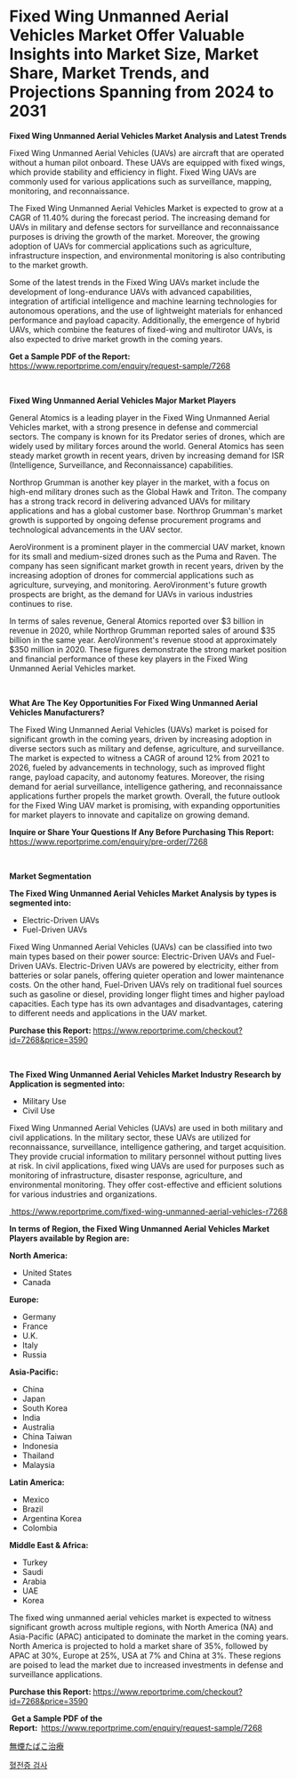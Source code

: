 <p><h1>Fixed Wing Unmanned Aerial Vehicles Market Offer Valuable Insights into Market Size, Market Share, Market Trends, and Projections Spanning from 2024 to 2031</h1></p><p><strong>Fixed Wing Unmanned Aerial Vehicles Market Analysis and Latest Trends</strong></p>
<p><p>Fixed Wing Unmanned Aerial Vehicles (UAVs) are aircraft that are operated without a human pilot onboard. These UAVs are equipped with fixed wings, which provide stability and efficiency in flight. Fixed Wing UAVs are commonly used for various applications such as surveillance, mapping, monitoring, and reconnaissance.</p><p>The Fixed Wing Unmanned Aerial Vehicles Market is expected to grow at a CAGR of 11.40% during the forecast period. The increasing demand for UAVs in military and defense sectors for surveillance and reconnaissance purposes is driving the growth of the market. Moreover, the growing adoption of UAVs for commercial applications such as agriculture, infrastructure inspection, and environmental monitoring is also contributing to the market growth.</p><p>Some of the latest trends in the Fixed Wing UAVs market include the development of long-endurance UAVs with advanced capabilities, integration of artificial intelligence and machine learning technologies for autonomous operations, and the use of lightweight materials for enhanced performance and payload capacity. Additionally, the emergence of hybrid UAVs, which combine the features of fixed-wing and multirotor UAVs, is also expected to drive market growth in the coming years.</p></p>
<p><strong>Get a Sample PDF of the Report:&nbsp;</strong> <a href="https://www.reportprime.com/enquiry/request-sample/7268">https://www.reportprime.com/enquiry/request-sample/7268</a></p>
<p>&nbsp;</p>
<p><strong>Fixed Wing Unmanned Aerial Vehicles Major Market Players</strong></p>
<p><p>General Atomics is a leading player in the Fixed Wing Unmanned Aerial Vehicles market, with a strong presence in defense and commercial sectors. The company is known for its Predator series of drones, which are widely used by military forces around the world. General Atomics has seen steady market growth in recent years, driven by increasing demand for ISR (Intelligence, Surveillance, and Reconnaissance) capabilities.</p><p>Northrop Grumman is another key player in the market, with a focus on high-end military drones such as the Global Hawk and Triton. The company has a strong track record in delivering advanced UAVs for military applications and has a global customer base. Northrop Grumman's market growth is supported by ongoing defense procurement programs and technological advancements in the UAV sector.</p><p>AeroVironment is a prominent player in the commercial UAV market, known for its small and medium-sized drones such as the Puma and Raven. The company has seen significant market growth in recent years, driven by the increasing adoption of drones for commercial applications such as agriculture, surveying, and monitoring. AeroVironment's future growth prospects are bright, as the demand for UAVs in various industries continues to rise.</p><p>In terms of sales revenue, General Atomics reported over $3 billion in revenue in 2020, while Northrop Grumman reported sales of around $35 billion in the same year. AeroVironment's revenue stood at approximately $350 million in 2020. These figures demonstrate the strong market position and financial performance of these key players in the Fixed Wing Unmanned Aerial Vehicles market.</p></p>
<p>&nbsp;</p>
<p><strong>What Are The Key Opportunities For Fixed Wing Unmanned Aerial Vehicles Manufacturers?</strong></p>
<p><p>The Fixed Wing Unmanned Aerial Vehicles (UAVs) market is poised for significant growth in the coming years, driven by increasing adoption in diverse sectors such as military and defense, agriculture, and surveillance. The market is expected to witness a CAGR of around 12% from 2021 to 2026, fueled by advancements in technology, such as improved flight range, payload capacity, and autonomy features. Moreover, the rising demand for aerial surveillance, intelligence gathering, and reconnaissance applications further propels the market growth. Overall, the future outlook for the Fixed Wing UAV market is promising, with expanding opportunities for market players to innovate and capitalize on growing demand.</p></p>
<p><strong>Inquire or Share Your Questions If Any Before Purchasing This Report:</strong> <a href="https://www.reportprime.com/enquiry/pre-order/7268">https://www.reportprime.com/enquiry/pre-order/7268</a></p>
<p>&nbsp;</p>
<p><strong>Market Segmentation</strong></p>
<p><strong>The Fixed Wing Unmanned Aerial Vehicles Market Analysis by types is segmented into:</strong></p>
<p><ul><li>Electric-Driven UAVs</li><li>Fuel-Driven UAVs</li></ul></p>
<p><p>Fixed Wing Unmanned Aerial Vehicles (UAVs) can be classified into two main types based on their power source: Electric-Driven UAVs and Fuel-Driven UAVs. Electric-Driven UAVs are powered by electricity, either from batteries or solar panels, offering quieter operation and lower maintenance costs. On the other hand, Fuel-Driven UAVs rely on traditional fuel sources such as gasoline or diesel, providing longer flight times and higher payload capacities. Each type has its own advantages and disadvantages, catering to different needs and applications in the UAV market.</p></p>
<p><strong>Purchase this Report:&nbsp;</strong><a href="https://www.reportprime.com/checkout?id=7268&price=3590">https://www.reportprime.com/checkout?id=7268&price=3590</a></p>
<p>&nbsp;</p>
<p><strong>The Fixed Wing Unmanned Aerial Vehicles Market Industry Research by Application is segmented into:</strong></p>
<p><ul><li>Military Use</li><li>Civil Use</li></ul></p>
<p><p>Fixed Wing Unmanned Aerial Vehicles (UAVs) are used in both military and civil applications. In the military sector, these UAVs are utilized for reconnaissance, surveillance, intelligence gathering, and target acquisition. They provide crucial information to military personnel without putting lives at risk. In civil applications, fixed wing UAVs are used for purposes such as monitoring of infrastructure, disaster response, agriculture, and environmental monitoring. They offer cost-effective and efficient solutions for various industries and organizations.</p></p>
<p><a href="https://www.reportprime.com/fixed-wing-unmanned-aerial-vehicles-r7268">&nbsp;https://www.reportprime.com/fixed-wing-unmanned-aerial-vehicles-r7268</a></p>
<p><strong>In terms of Region, the Fixed Wing Unmanned Aerial Vehicles Market Players available by Region are:</strong></p>
<p>
    <p> <strong> North America: </strong>
        <ul>
            <li>United States</li>
            <li>Canada</li>
        </ul>
        </p> 
    <p> <strong> Europe: </strong>
        <ul>
            <li>Germany</li>
            <li>France</li>
            <li>U.K.</li>
            <li>Italy</li>
            <li>Russia</li>
        </ul>
        </p> 
    <p> <strong> Asia-Pacific: </strong>
        <ul>
            <li>China</li>
            <li>Japan</li>
            <li>South Korea</li>
            <li>India</li>
            <li>Australia</li>
            <li>China Taiwan</li>
            <li>Indonesia</li>
            <li>Thailand</li>
            <li>Malaysia</li>
        </ul>
        </p> 
    <p> <strong> Latin America: </strong>
        <ul>
            <li>Mexico</li>
            <li>Brazil</li>
            <li>Argentina Korea</li>
            <li>Colombia</li>
        </ul>
        </p> 
    <p> <strong> Middle East & Africa: </strong>
        <ul>
            <li>Turkey</li>
            <li>Saudi</li>
            <li>Arabia</li>
            <li>UAE</li>
            <li>Korea</li>
        </ul>
    </p>
    </p>
<p><p>The fixed wing unmanned aerial vehicles market is expected to witness significant growth across multiple regions, with North America (NA) and Asia-Pacific (APAC) anticipated to dominate the market in the coming years. North America is projected to hold a market share of 35%, followed by APAC at 30%, Europe at 25%, USA at 7% and China at 3%. These regions are poised to lead the market due to increased investments in defense and surveillance applications.</p></p>
<p><strong>Purchase this Report: </strong><a href="https://www.reportprime.com/checkout?id=7268&price=3590">https://www.reportprime.com/checkout?id=7268&price=3590</a></p>
<p>&nbsp;<strong>Get a Sample PDF of the Report:&nbsp;&nbsp;</strong><a href="https://www.reportprime.com/enquiry/request-sample/7268">https://www.reportprime.com/enquiry/request-sample/7268</a></p>
<p><strong></strong></p>
<p><p><a href="https://github.com/oqxogxyvqe90775/Market-Research-Report-List-2/blob/main/717222276349.md">無煙たばこ治療</a></p><p><a href="https://github.com/lzrvbyqzftro57/Market-Research-Report-List-2/blob/main/100723572145.md">혈전증 검사</a></p></p>